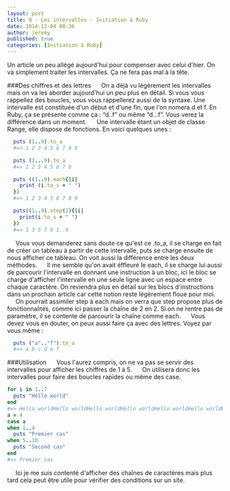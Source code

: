 ```yaml
---
layout: post
title: 9 - Les intervalles - Initiation à Ruby
date: 2014-12-04 08:36
author: jeremy
published: true
categories: [Initiation à Ruby]
---
```

Un article un peu allégé aujourd'hui pour compenser avec celui d'hier. On va simplement traiter les intervalles. Ça ne fera pas mal à la tête.


###Des chiffres et des lettres
     On a déjà vu légèrement les intervalles mais on va les aborder aujourd'hui un peu plus en détail. Si vous vous rappellez des boucles, vous vous rappellerez aussi de la syntaxe. Une intervalle est constituée d'un début et d'une fin, que l'on nomera d et f. En Ruby, ça se présente comme ça : “d..f” ou même “d...f”. Vous verez la différence dans un moment.
     Une intervalle étant un objet de classe Range, elle dispose de fonctions. En voici quelques unes :
<!--break-->
```ruby
  puts (1..9).to_a
  #=> 1 2 3 4 5 6 7 8 9

  puts (1...9).to_a
  #=> 1 2 3 4 5 6 7 8

  puts ((1..9).each{|i|
    print (i.to_s + " ")
  })
  #=> 1 2 3 4 5 6 7 8 9

  puts((1..9).step(2){|i|
    print(i.to_s + " ")
  })
  #=> 1 3 5 7 9 1..9
  ```
     Vous vous demanderez sans doute ce qu'est ce .to_a, il se charge en fait de créer un tableau à partir de cette intervalle, puts se charge ensuite de nous afficher ce tableau. On voit aussi la différence entre les deux méthodes.
     Il me semble qu'on avait éffleuré le each, il se charge lui aussi de parcourir l'intervalle en donnant une instruction à un bloc, ici le bloc se charge d'afficher l'intervalle en une seule ligne avec un espace entre chaque caractère. On reviendra plus en détail sur les blocs d'instructions dans un prochain article car cette notion reste légèrement floue pour moi.
     On pourrait assimiler step à each mais on verra que step propose plus de fonctionnalités, comme ici passer la chaîne de 2 en 2. Si on ne rentre pas de paramètre, il se contente de parcourir la chaîne comme each.
     Vous devez vous en douter, on peux aussi faire ça avec des lettres. Voyez par vous même :
```ruby
  puts ("a".."f").to_a
  #=> a b c d e f
```
###Utilisation
     Vous l'aurez compris, on ne va pas se servir des intervalles pour afficher les chiffres de 1 à 5.
     On utilisera donc les intervalles pour faire des boucles rapides ou même des case.
```ruby
for i in 1..7
  puts "Hello world"
end
#=> Hello worldHello worldHello worldHello worldHello worldHello worldHello world
a = 4
case a
when 1..4
  puts "Premier cas"
when 5..10
  puts "Second cas"
end
#=> Premier cas
```

     Ici je me suis contenté d'afficher des chaînes de caractères mais plus tard cela peut être utile pour vérifier des conditions sur un site.
